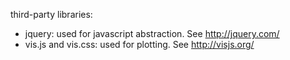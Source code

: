 third-party libraries:
- jquery: used for javascript abstraction. See http://jquery.com/
- vis.js and vis.css: used for plotting. See http://visjs.org/
